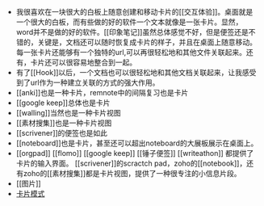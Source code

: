 - 我很喜欢在一块很大的白板上随意创建和移动卡片的[[交互体验]]。桌面就是一个很大的白板，而有些做的好的软件一个文本就像是一张卡片。显然，word并不是做的好的软件。[[印象笔记]]虽然总体感觉不好，但是便签还是不错的，关键是，文档还可以随时恢复成卡片的样子，并且在桌面上随意移动。每一张卡片还能够有一个独特的url,可以再很轻松地和其他文件关联起来。还有，卡片还可以很容易地整合到一起。
- 有了[[Hook]]以后，一个文档也可以很轻松地和其他文档关联起来，让我感受到了url作为一种建立关联的方式的强大作用。
- [[anki]]也是一种卡片，remnote中的间隔复习也是卡片
- [[google keep]]总体也是卡片
- [[walling]]当然也是一种卡片视图
- [[素材搜集]]也是一种卡片视图
- [[scrivener]]的便签也是如此
- [[noteboard]]也是卡片，甚至还可以超出noteboard的大展板展示在桌面上。
- [[orgpad]] [[flomo]]  [[google keep]] [[锤子便签]] [[writeathon]] 都提供了卡片的输入界面。 [[scrivener]]的scractch pad，zoho的[[notebook]]，还有zoho的[[素材搜集]]都是卡片视图，提供了一种很专注的小信息片段。
- [[图片]]
- [卡片模式 ](brain://api.thebrain.com/g7PXu0IyM0ucARb24SvxiA/xDjvgaN130C0dUyTGuTqnQ/%E5%8D%A1%E7%89%87%E6%A8%A1%E5%BC%8F)
